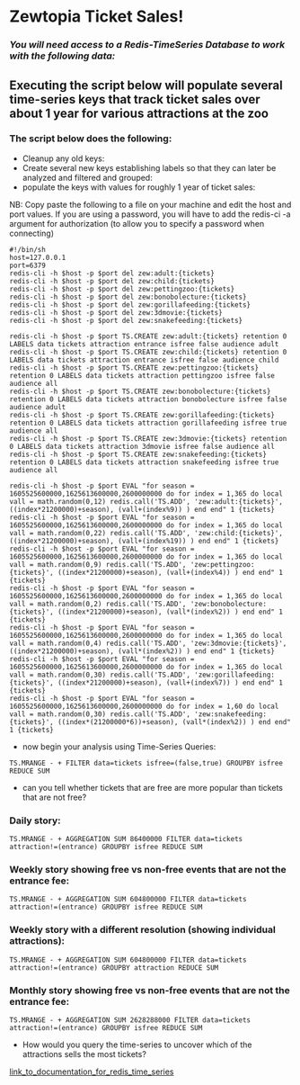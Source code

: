 # Zewtopia Ticket Sales!
### <em>You will need access to a Redis-TimeSeries Database to work with the following data:</em>
## Executing the script below will populate several time-series keys that track ticket sales over about 1 year for various attractions at the zoo
### The script below does the following:
* Cleanup any old keys:
* Create several new keys establishing labels so that they can later be analyzed and filtered and grouped:
* populate the keys with values for roughly 1 year of ticket sales:

NB: Copy paste the following to a file on your machine and edit the host and port values. If you are using a password, you will have to add the redis-ci -a argument for authorization (to allow you to specify a password when connecting)


``` 
#!/bin/sh
host=127.0.0.1
port=6379
redis-cli -h $host -p $port del zew:adult:{tickets}
redis-cli -h $host -p $port del zew:child:{tickets}
redis-cli -h $host -p $port del zew:pettingzoo:{tickets}
redis-cli -h $host -p $port del zew:bonobolecture:{tickets}
redis-cli -h $host -p $port del zew:gorillafeeding:{tickets}
redis-cli -h $host -p $port del zew:3dmovie:{tickets}
redis-cli -h $host -p $port del zew:snakefeeding:{tickets}

redis-cli -h $host -p $port TS.CREATE zew:adult:{tickets} retention 0 LABELS data tickets attraction entrance isfree false audience adult
redis-cli -h $host -p $port TS.CREATE zew:child:{tickets} retention 0 LABELS data tickets attraction entrance isfree false audience child
redis-cli -h $host -p $port TS.CREATE zew:pettingzoo:{tickets} retention 0 LABELS data tickets attraction pettingzoo isfree false audience all
redis-cli -h $host -p $port TS.CREATE zew:bonobolecture:{tickets} retention 0 LABELS data tickets attraction bonobolecture isfree false audience adult
redis-cli -h $host -p $port TS.CREATE zew:gorillafeeding:{tickets} retention 0 LABELS data tickets attraction gorillafeeding isfree true audience all
redis-cli -h $host -p $port TS.CREATE zew:3dmovie:{tickets} retention 0 LABELS data tickets attraction 3dmovie isfree false audience all
redis-cli -h $host -p $port TS.CREATE zew:snakefeeding:{tickets} retention 0 LABELS data tickets attraction snakefeeding isfree true audience all

redis-cli -h $host -p $port EVAL "for season = 1605525600000,1625613600000,2600000000 do for index = 1,365 do local vall = math.random(0,12) redis.call('TS.ADD', 'zew:adult:{tickets}', ((index*21200000)+season), (vall+(index%9)) ) end end" 1 {tickets}
redis-cli -h $host -p $port EVAL "for season = 1605525600000,1625613600000,2600000000 do for index = 1,365 do local vall = math.random(0,22) redis.call('TS.ADD', 'zew:child:{tickets}', ((index*21200000)+season), (vall+(index%19)) ) end end" 1 {tickets}
redis-cli -h $host -p $port EVAL "for season = 1605525600000,1625613600000,2600000000 do for index = 1,365 do local vall = math.random(0,9) redis.call('TS.ADD', 'zew:pettingzoo:{tickets}', ((index*21200000)+season), (vall+(index%4)) ) end end" 1 {tickets}
redis-cli -h $host -p $port EVAL "for season = 1605525600000,1625613600000,2600000000 do for index = 1,365 do local vall = math.random(0,2) redis.call('TS.ADD', 'zew:bonobolecture:{tickets}', ((index*21200000)+season), (vall*(index%2)) ) end end" 1 {tickets}
redis-cli -h $host -p $port EVAL "for season = 1605525600000,1625613600000,2600000000 do for index = 1,365 do local vall = math.random(0,4) redis.call('TS.ADD', 'zew:3dmovie:{tickets}', ((index*21200000)+season), (vall*(index%2)) ) end end" 1 {tickets}
redis-cli -h $host -p $port EVAL "for season = 1605525600000,1625613600000,2600000000 do for index = 1,365 do local vall = math.random(0,30) redis.call('TS.ADD', 'zew:gorillafeeding:{tickets}', ((index*21200000)+season), (vall+(index%7)) ) end end" 1 {tickets}
redis-cli -h $host -p $port EVAL "for season = 1605525600000,1625613600000,2600000000 do for index = 1,60 do local vall = math.random(0,30) redis.call('TS.ADD', 'zew:snakefeeding:{tickets}', ((index*(21200000*6))+season), (vall*(index%2)) ) end end" 1 {tickets}
```
* now begin your analysis using Time-Series Queries:

``` 
TS.MRANGE - + FILTER data=tickets isfree=(false,true) GROUPBY isfree REDUCE SUM
```

* can you tell whether tickets that are free are more popular than tickets that are not free?
### Daily story:
```                
TS.MRANGE - + AGGREGATION SUM 86400000 FILTER data=tickets attraction!=(entrance) GROUPBY isfree REDUCE SUM
```
### Weekly story showing free vs non-free events that are not the entrance fee:
```
TS.MRANGE - + AGGREGATION SUM 604800000 FILTER data=tickets attraction!=(entrance) GROUPBY isfree REDUCE SUM
```
### Weekly story with a different resolution (showing individual attractions):
```
TS.MRANGE - + AGGREGATION SUM 604800000 FILTER data=tickets attraction!=(entrance) GROUPBY attraction REDUCE SUM
```
### Monthly story showing free vs non-free events that are not the entrance fee:
```
TS.MRANGE - + AGGREGATION SUM 2628288000 FILTER data=tickets attraction!=(entrance) GROUPBY isfree REDUCE SUM
```
  
* How would you query the time-series to uncover which of the attractions sells the most tickets?

[link_to_documentation_for_redis_time_series](https://redis.io/commands/?group=timeseries)